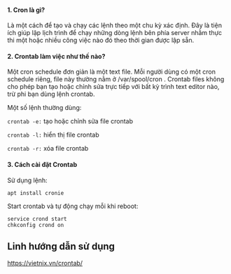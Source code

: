 #### 1. Cron là gì?
Là một cách để tạo và chạy các lệnh theo một chu kỳ xác định. Đây là tiện ích giúp lập lịch trình để chạy những dòng lệnh bên phía server nhằm thực thi một hoặc nhiều công việc nào đó theo thời gian được lập sẵn.
#### 2. Crontab làm việc như thế nào?
Một cron schedule đơn giản là một text file. Mỗi người dùng có một cron schedule riêng, file này thường nằm ở /var/spool/cron . Crontab files không cho phép bạn tạo hoặc chỉnh sửa trực tiếp với bất kỳ trình text editor nào, trừ phi bạn dùng lệnh crontab.

Một số lệnh thường dùng:

``` crontab -e: ``` tạo hoặc chỉnh sửa file crontab 

``` crontab -l: ``` hiển thị file crontab 

``` crontab -r: ``` xóa file crontab
#### 3. Cách cài đặt Crontab
Sử dụng lệnh:
```
apt install cronie
```
Start crontab và tự động chạy mỗi khi reboot:
```
service crond start 
chkconfig crond on
```
## Linh hướng dẫn sử dụng
https://vietnix.vn/crontab/
